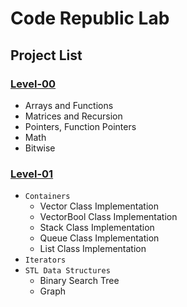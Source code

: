 # Code Republic Lab

## Project List

### [Level-00](https://github.com/hheghine/RandomProblems/tree/main/CodeRepublic/Level-00)

- Arrays and Functions
- Matrices and Recursion
- Pointers, Function Pointers
- Math
- Bitwise

### [Level-01](https://github.com/hheghine/RandomProblems/tree/main/CodeRepublic/Level-01)

  - `Containers`
	- Vector Class Implementation
	- VectorBool Class Implementation
   	- Stack Class Implementation
   	- Queue Class Implementation
   	- List Class Implementation
  - `Iterators`
  - `STL Data Structures`
    - Binary Search Tree
    - Graph
